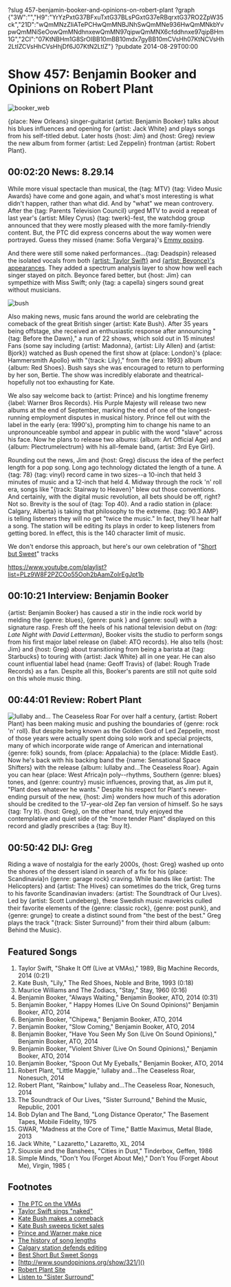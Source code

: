 ?slug 457-benjamin-booker-and-opinions-on-robert-plant
?graph {"3W":"","H9":"YrYzPxtG37BFxuTxtG37BLsPGxtG37eRBqrxtG37RO2ZpW35ck","21D":"wQmMNzZIiATePCHwQmMNBJNhSwQmMNe936HwQmMNkbYvpwQmMNiSeOowQmMNdhnxewQmMN97qipwQmMNX6cfddhnxe97qipBHm1G","2CI":"07KtNBHm1G8SrOIBB10mBB10mdx7gyBB10mCVsHh07KtNCVsHh2LtIZCVsHhCVsHhjDf6J07KtN2LtIZ"}
?pubdate 2014-08-29T00:00

# Show 457: Benjamin Booker and Opinions on Robert Plant
![booker_web](//static.soundopinions.org/images/2014/booker_web.jpg)

{place: New Orleans} singer-guitarist {artist: Benjamin Booker} talks about his blues influences and opening for {artist: Jack White} and plays songs from his self-titled debut. Later hosts {host: Jim} and {host: Greg} review the new album from former {artist: Led Zeppelin} frontman {artist: Robert Plant}.


## 00:02:20 News: 8.29.14
While more visual spectacle than musical, the {tag: MTV} {tag: Video Music Awards} have come and gone again, and what's most interesting is what didn't happen, rather than what did. And by "what" we mean controvery. After the {tag: Parents Television Council} urged MTV to avoid a repeat of last year's {artist: Miley Cyrus} {tag: twerk}-fest, the watchdog group announced that they were mostly pleased with the more family-friendly content. But, the PTC did express concerns about the way women were portrayed. Guess they missed {name: Sofia Vergara}'s [Emmy posing](http://www.latimes.com/entertainment/envelope/tv/la-et-st-emmys-2014-sofia-vergara-pedestal-sexism-20140826-story.html). 

And there were still some naked performances...{tag: Deadspin} released the isolated vocals from both [{artist: Taylor Swift}](http://theconcourse.deadspin.com/taylor-swifts-vmas-performance-with-her-vocals-isolate-1626334694) and [{artist: Beyonce}'s appearances](http://theconcourse.deadspin.com/beyonces-vmas-performance-with-her-vocals-isolated-1626491492). They added a spectrum analysis layer to show how well each singer stayed on pitch. Beyonce fared better, but {host: Jim} can sympethize with Miss Swift; only {tag: a capella} singers sound great without musicians. 

![bush](//static.soundopinions.org/assets/457/3W0.jpg)

Also making news, music fans around the world are celebrating the comeback of the great British singer {artist: Kate Bush}. After 35 years being offstage, she received an enthusiastic response after announcing "{tag: Before the Dawn}," a run of 22 shows, which sold out in 15 minutes! Fans (some say including {artist: Madonna}, {artist: Lily Allen} and {artist: Bjork}) watched as Bush opened the first show at {place: London}'s {place: Hammersmith Apollo} with "{track: Lily}," from the {era: 1993} album {album: Red Shoes}. Bush says she was encouraged to return to performing by her son, Bertie. The show was incredibly elaborate and theatrical- hopefully not too exhausting for Kate.

We also say welcome back to {artist: Prince} and his longtime frenemy {label: Warner Bros Records}. His Purple Majesty will release two new albums at the end of September, marking the end of one of the longest-running employment disputes in musical history. Prince fell out with the label in the early {era: 1990's}, prompting him to change his name to an unpronounceable symbol and appear in public with the word "slave" across his face. Now he plans to release two albums: {album: Art Official Age} and {album: Plectrumelectrum} with his all-female band, {artist: 3rd Eye Girl}.

Rounding out the news, Jim and {host: Greg} discuss the idea of the perfect length for a pop song. Long ago technology dictated the length of a tune. A {tag: 78} {tag: vinyl} record came in two sizes--a 10-inch that held 3 minutes of music and a 12-inch that held 4. Midway through the rock 'n' roll era, songs like "{track: Stairway to Heaven}" blew out those conventions. And certainly, with the digital music revolution, all bets should be off, right? Not so. Brevity is the soul of {tag: Top 40}. And a radio station in {place: Calgary, Alberta} is taking that philosophy to the extreme. {tag: 90.3 AMP} is telling listeners they will no get "twice the music." In fact, they'll hear half a song. The station will be editing its plays in order to keep listeners from getting bored. In effect, this is the 140 character limit of music. 

We don't endorse this approach, but here's our own celebration of "[Short but Sweet](http://www.soundopinions.org/show/321/)" tracks

https://www.youtube.com/playlist?list=PLz9W8F2PZCOo55Ooh2bAamZoIrEgJpt1b

## 00:10:21 Interview: Benjamin Booker
{artist: Benjamin Booker} has caused a stir in the indie rock world by melding the {genre: blues}, {genre: punk } and {genre: soul} with a signature rasp. Fresh off the heels of his national television debut on *{tag: Late Night with David Letterman}*, Booker visits the studio to perform songs from his first major label release on {label: ATO records}. He also tells {host: Jim} and {host: Greg} about transitioning from being a barista at {tag: Starbucks} to touring with {artist: Jack White} all in one year. He can also count influential label head {name: Geoff Travis} of {label: Rough Trade Records} as a fan. Despite all this, Booker's parents are still not quite sold on this whole music thing. 


## 00:44:01 Review: Robert Plant
![lullaby and... The Ceaseless Roar](//static.soundopinions.org/assets/457/21D0.jpg "288062/889441283")
For over half a century, {artist: Robert Plant} has been making music and pushing the boundaries of {genre: rock 'n' roll}. But despite being known as the Golden God of Led Zeppelin, most of those years were actually spent doing solo work and special projects, many of which incorporate wide range of American and international {genre: folk} sounds, from {place: Appalachia} to the {place: Middle East}. Now he's back with his backing band the {name: Sensational Space Shifters} with the release {album: lullaby and…The Ceaseless Roar}. Again you can hear {place: West Africa}n poly--rhythms, Southern {genre: blues} tones, and {genre: country} music influences, proving that, as Jim put it, "Plant does whatever he wants." Despite his respect for Plant's never-ending pursuit of the new, {host: Jim} wonders how much of this adoration should be credited to the 17-year-old Zep fan version of himself. So he says {tag: Try It}. {host: Greg}, on the other hand, truly enjoyed the contemplative and quiet side of the "more tender Plant" displayed on this record and gladly prescribes a {tag: Buy It}. 


## 00:50:42 DIJ: Greg
Riding a wave of nostalgia for the early 2000s, {host: Greg} washed up onto the shores of the dessert island in search of a fix for his {place: Scandinavia}n {genre: garage rock} craving. While bands like {artist: The Helicopters} and {artist: The Hives} can sometimes do the trick, Greg turns to his favorite Scandinavian invaders: {artist: The Soundtrack of Our Lives}. Led by {artist: Scott Lundeberg}, these Swedish music mavericks culled their favorite elements of the {genre: classic rock}, {genre: post punk}, and {genre: grunge} to create a distinct sound from "the best of the best." Greg plays the track "{track: Sister Surround}" from their third album {album: Behind the Music}. 

## Featured Songs

1. Taylor Swift, "Shake It Off (Live at VMAs)," 1989, Big Machine Records, 2014  (0:21)
1. Kate Bush, "Lily," The Red Shoes, Noble and Brite, 1993 (0:18)
1. Maurice Williams and The Zodiacs, "Stay," Stay, 1960 (0:16)
1. Benjamin Booker, "Always Waiting," Benjamin Booker, ATO, 2014 (0:31)
1. Benjamin Booker, " Happy Homes (Live On Sound Opinions)" Benjamin Booker, ATO, 2014 
1. Benjamin Booker, "Chipewa," Benjamin Booker, ATO, 2014 
1. Benjamin Booker, "Slow Coming," Benjamin Booker, ATO, 2014 
1. Benjamin Booker, "Have You Seen My Son (Live On Sound Opinions)," Benjamin Booker, ATO, 2014 
1. Benjamin Booker, "Violent Shiver (Live On Sound Opinions)," Benjamin Booker, ATO, 2014
1. Benjamin Booker, "Spoon Out My Eyeballs," Benjamin Booker, ATO, 2014
1. Robert Plant, "Little Maggie," lullaby and…The Ceaseless Roar, Nonesuch, 2014 
1. Robert Plant, "Rainbow," lullaby and…The Ceaseless Roar, Nonesuch, 2014
1. The Soundtrack of Our Lives, "Sister Surround," Behind the Music, Republic, 2001 
1. Bob Dylan and The Band, "Long Distance Operator," The Basement Tapes, Mobile Fidelity, 1975 
1. GWAR, "Madness at the Core of Time," Battle Maximus, Metal Blade, 2013 
1. Jack White, " Lazaretto," Lazaretto, XL, 2014 
1. Siouxsie and the Banshees, "Cities in Dust," Tinderbox, Geffen, 1986 
1. Simple Minds, "Don't You (Forget About Me)," Don't You (Forget About Me), Virgin, 1985 (


## Footnotes
- [The PTC on the VMAs](http://www.billboard.com/articles/events/vma/6229325/parents-television-council-still-not-happy-with-toned-down-mtv-vmas)
- [Taylor Swift sings "naked"](http://theconcourse.deadspin.com/taylor-swifts-vmas-performance-with-her-vocals-isolate-1626334694)
- [Kate Bush makes a comeback](http://www.bbc.com/news/entertainment-arts-28939245)
- [Kate Bush sweeps ticket sales](http://www.theguardian.com/music/2014/mar/28/kate-bush-tickets-sell-out-in-under-fifteen-minutes)
- [Prince and Warner make nice](https://music.yahoo.com/news/prince-release-albums-bust-saga-label-ends-143550483.html)
- [The history of song lengths](https://music.yahoo.com/news/why-almost-every-top-40-160003090.html)
- [Calgary station defends editing](http://www.npr.org/2014/08/07/338606558/your-favorite-songs-abridged)
- [Best Short But Sweet Songs]()
- [http://www.soundopinions.org/show/321/]()
- [Robert Plant Site](http://robertplant.warnerreprise.com/)
- [Listen to "Sister Surround"](https://www.youtube.com/watch?v=m1HC4LkWK0I)
